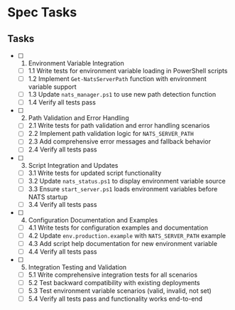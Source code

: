 # Spec Tasks

## Tasks

- [ ] 1. Environment Variable Integration
  - [ ] 1.1 Write tests for environment variable loading in PowerShell scripts
  - [ ] 1.2 Implement `Get-NatsServerPath` function with environment variable support
  - [ ] 1.3 Update `nats_manager.ps1` to use new path detection function
  - [ ] 1.4 Verify all tests pass

- [ ] 2. Path Validation and Error Handling
  - [ ] 2.1 Write tests for path validation and error handling scenarios
  - [ ] 2.2 Implement path validation logic for `NATS_SERVER_PATH`
  - [ ] 2.3 Add comprehensive error messages and fallback behavior
  - [ ] 2.4 Verify all tests pass

- [ ] 3. Script Integration and Updates
  - [ ] 3.1 Write tests for updated script functionality
  - [ ] 3.2 Update `nats_status.ps1` to display environment variable source
  - [ ] 3.3 Ensure `start_server.ps1` loads environment variables before NATS startup
  - [ ] 3.4 Verify all tests pass

- [ ] 4. Configuration Documentation and Examples
  - [ ] 4.1 Write tests for configuration examples and documentation
  - [ ] 4.2 Update `env.production.example` with `NATS_SERVER_PATH` example
  - [ ] 4.3 Add script help documentation for new environment variable
  - [ ] 4.4 Verify all tests pass

- [ ] 5. Integration Testing and Validation
  - [ ] 5.1 Write comprehensive integration tests for all scenarios
  - [ ] 5.2 Test backward compatibility with existing deployments
  - [ ] 5.3 Test environment variable scenarios (valid, invalid, not set)
  - [ ] 5.4 Verify all tests pass and functionality works end-to-end
